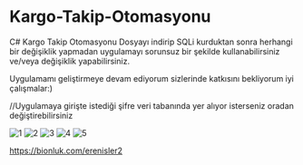 # Kargo-Takip-Otomasyonu
C# Kargo Takip Otomasyonu
Dosyayı indirip SQLi kurduktan sonra herhangi bir değişiklik yapmadan uygulamayı sorunsuz bir şekilde kullanabilirsiniz ve/veya değişiklik yapabilirsiniz.

Uygulamamı geliştirmeye devam ediyorum sizlerinde katkısını bekliyorum iyi çalışmalar:)

//Uygulamaya girişte istediği şifre veri tabanında yer alıyor isterseniz oradan değiştirebilirsiniz

![1](https://github.com/merenisler/Kargo-Takip-Otomasyonu/assets/142229251/bb98c1c9-1128-4c56-8dd4-b8c77a119e00)
![2](https://github.com/merenisler/Kargo-Takip-Otomasyonu/assets/142229251/f3b7db4d-bb18-4022-8aa1-44e2b477ef94)
![3](https://github.com/merenisler/Kargo-Takip-Otomasyonu/assets/142229251/e4da45ef-6da9-4bf2-a449-2056a0bfbab2)
![4](https://github.com/merenisler/Kargo-Takip-Otomasyonu/assets/142229251/1e31741e-1592-4c67-8b6b-fe913284e3ac)
![5](https://github.com/merenisler/Kargo-Takip-Otomasyonu/assets/142229251/bbfe3f3a-8e39-445f-8af4-69e72189456d)


https://bionluk.com/erenisler2
